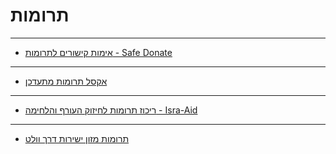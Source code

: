 # תרומות

---
- [אימות קישורים לתרומות - Safe Donate](https://naboo.ai/safedonate)
---
- [אקסל תרומות מתעדכן](<https://docs.google.com/spreadsheets/d/1YlzwkQUKJQDVelotnN_jdguTAUqW1jPNvOaf2QHw8Ac/edit#gid=0>)
---
- [ריכוז תרומות לחיזוק העורף והלחימה - Isra-Aid](<https://isra-aid.org/>)
---

- [תרומות מזון ישירות דרך וולט](<https://wolt.com/he/isr/tel-aviv/venue/support-the-south>)
